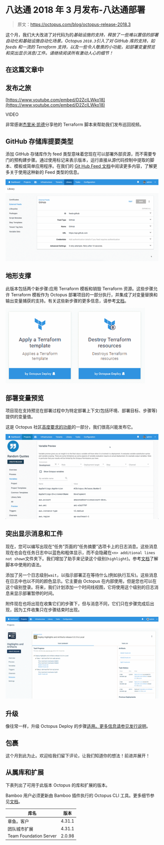 # 八达通 2018 年 3 月发布-八达通部署

> 原文：<https://octopus.com/blog/octopus-release-2018.3>

这个月，我们大大改进了对代码为的*基础设施的支持，释放了一些难以置信的部署自动化和基础设施自动化场景。Octopus `2018.3`引入了对 GitHub 库的支持，如 feeds 和一流的 Terraform 支持，以及一些令人敬畏的小功能，如部署变量预览和突出显示消息/工件。请继续阅读所有激动人心的细节！*

## 在这篇文章中

## 发布之旅

[https://www.youtube.com/embed/D2ZclLWko18](https://www.youtube.com/embed/D2ZclLWko18)

VIDEO

非常感谢[杰里米·凯德](https://github.com/JeremyCade)分享他的 Terraform 脚本来帮助我们发布巡回视频。

## GitHub 存储库提要类型

添加 GitHub 存储库作为 feed 类型意味着您现在可以部署外部资源，而不需要专门的预构建步骤。通过使用标记来表示版本，运行直接从源代码控制中提取的脚本、模板或简单应用程序。在我们的 [Git Hub Feed 文档](https://octopus.com/docs/packaging-applications/package-repositories/github-feeds)中阅读更多内容，了解更多关于使用这种新的 Feed 类型的信息。

[![GitHub repository feed type](img/fcb3372eccc8962a660ab74f70eaa2e1.png)](#)

## 地形支撑

此版本包括两个新步骤:应用 Terraform 模板和销毁 Terraform 资源。这些步骤允许 Terraform 模板作为 Octopus 部署项目的一部分执行，并集成了对变量替换和输出变量捕获的支持。有关这些新步骤的更多信息，请参考[文档](https://octopus.com/docs/deployments/terraform)。

[![Terraform Steps](img/a8ba22bf460d7222fc7ac89514c83da8.png)](#)

## 部署变量预览

项目现在支持预览在部署过程中为特定部署上下文(包括环境、部署目标、步骤等)提供的变量值。

这是 Octopus 社区[高度要求的功能](https://octopusdeploy.uservoice.com/forums/170787/suggestions/6169634)的一部分，我们很高兴能发布它。

[![Project variables preview](img/f4b891ad302dac1fa9c031ec1869b437.png)](#)

## 突出显示消息和工件

现在，您可以编写出现在“任务”页面的“任务摘要”选项卡上的日志消息。这些消息现在也会在任务日志中以蓝色和粗体显示，而不会隐藏在`<n> additional lines not shown`文件夹下。我们增加了助手来记录这个级别(`highlight`)。参考[文档](https://octopus.com/docs/deployments/custom-scripts/logging-messages-in-scripts)了解脚本中使用的语法。

添加了另一个日志级别`wait`，以指示部署正在等待什么(例如执行互斥)。这些消息在日志中也以不同的颜色显示。它主要由 Octopus 在内部使用，但是您也可以在这个级别登录。将来，我们计划添加一个时间线视图，它将使用这个级别的日志消息来显示部署暂停的时间。

附件现在也将出现在收集它们的步骤下，但与消息不同，它们只在步骤完成后出现，因为工件收集只在步骤结束时出现。

[![Highlights and Artifacts](img/b069560f17fb5e68611c18eaa13d2f8f.png)](#)

## 升级

像往常一样，升级 Octopus Deploy 的步骤[适用。更多信息请参见](https://octopus.com/docs/administration/upgrading)[发行说明](https://octopus.com/downloads/compare?to=2018.3.0)。

## 包裹

这个月到此为止。欢迎给我们留下评论，让我们知道你的想法！前进并展开！

## 从属库和扩展

下表列出了可用于此版本 Octopus 的库和扩展的版本。

Bamboo 用户必须更新由 Bamboo 插件执行的 Octopus CLI 工具。更多细节参见[文档](https://octopus.com/docs/packaging-applications/build-servers/bamboo)。

| 库名 | 版本 |
| --- | --- |
| 章鱼。客户 | 4.31.1 |
| 团队城市扩展 | 4.31.1 |
| Team Foundation Server | 2.0.98 |